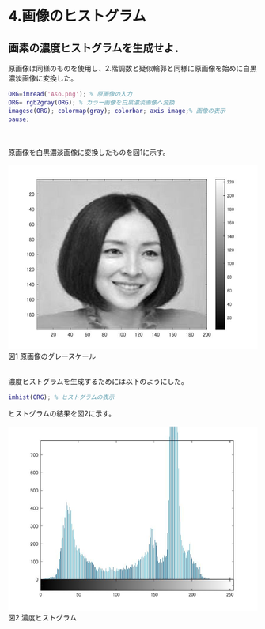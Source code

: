 # 4.画像のヒストグラム
## 画素の濃度ヒストグラムを生成せよ．

原画像は同様のものを使用し、2.階調数と疑似輪郭と同様に原画像を始めに白黒濃淡画像に変換した。
``` m
ORG=imread('Aso.png'); % 原画像の入力
ORG= rgb2gray(ORG); % カラー画像を白黒濃淡画像へ変換
imagesc(ORG); colormap(gray); colorbar; axis image;% 画像の表示
pause;
```
<br /><br />
原画像を白黒濃淡画像に変換したものを図1に示す。
<br /><br />
![原画像](https://github.com/k174r/memorandum/blob/master/matlab/practice/image/kadai4/kadai4_1.jpg)  
図1 原画像のグレースケール
<br /><br />


濃度ヒストグラムを生成するためには以下のようにした。
``` m
imhist(ORG); % ヒストグラムの表示
```
ヒストグラムの結果を図2に示す。
<br /><br />
![原画像](https://github.com/k174r/memorandum/blob/master/matlab/practice/image/kadai4/kadai4_2.jpg)  
図2 濃度ヒストグラム
<br /><br />

